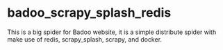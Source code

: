 # badoo_scrapy_splash_redis

This is a big spider for Badoo website, it is a simple distribute spider with make use of redis, scrapy_splash, scrapy, and docker.
